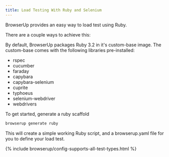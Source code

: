 ```yaml
---
title: Load Testing With Ruby and Selenium
---
```


BrowserUp provides an easy way to load test using Ruby.

There are a couple ways to achieve this:

By default, BrowserUp packages Ruby 3.2 in it's custom-base image.
The custom-base comes with the following libraries pre-installed:

* rspec
* cucumber
* faraday
* capybara
* capybara-selenium
* cuprite
* typhoeus
* selenium-webdriver
* webdrivers

To get started, generate a ruby scaffold

```bash
browserup generate ruby
```

This will create a simple working Ruby script, and a browserup.yaml file for you to define your
load test.

{% include browserup/config-supports-all-test-types.html %}





